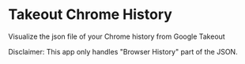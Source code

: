# Takeout Chrome History
Visualize the json file of your Chrome history from Google Takeout

Disclaimer: This app only handles "Browser History" part of the JSON.
